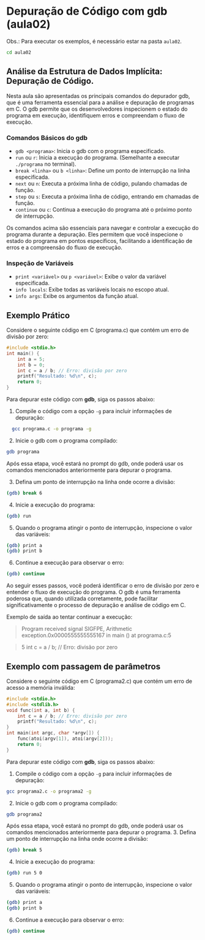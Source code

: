 # Depuração de Código com gdb (aula02)

Obs.: Para executar os exemplos, é necessário estar na pasta `aula02`.

```bash
cd aula02
```

## Análise da Estrutura de Dados Implícita: Depuração de Código.

Nesta aula são apresentadas os principais comandos do depurador gdb, que é uma ferramenta essencial para a análise e depuração de programas em C. O gdb permite que os desenvolvedores inspecionem o estado do programa em execução, identifiquem erros e compreendam o fluxo de execução.

### Comandos Básicos do gdb
- `gdb <programa>`: Inicia o gdb com o programa especificado.
- `run` ou `r`: Inicia a execução do programa. (Semelhante a executar `./programa` no terminal).
- `break <linha>` ou `b <linha>`: Define um ponto de interrupção na linha especificada.
- `next` ou `n`: Executa a próxima linha de código, pulando chamadas de função.
- `step` ou `s`: Executa a próxima linha de código, entrando em chamadas de função.
- `continue` ou `c`: Continua a execução do programa até o próximo ponto de interrupção.


Os comandos acima são essenciais para navegar e controlar a execução do programa durante a depuração. Eles permitem que você inspecione o estado do programa em pontos específicos, facilitando a identificação de erros e a compreensão do fluxo de execução.

### Inspeção de Variáveis
- `print <variável>` ou `p <variável>`: Exibe o valor da variável especificada.
- `info locals`: Exibe todas as variáveis locais no escopo atual.
- `info args`: Exibe os argumentos da função atual.

## Exemplo Prático
Considere o seguinte código em C (programa.c) que contém um erro de divisão por zero:
```c
#include <stdio.h>
int main() {
    int a = 5;
    int b = 0;
    int c = a / b; // Erro: divisão por zero
    printf("Resultado: %d\n", c);
    return 0;
}
```
Para depurar este código com **gdb**, siga os passos abaixo:
1. Compile o código com a opção `-g` para incluir informações de depuração:
 ```bash
   gcc programa.c -o programa -g
   ```
2. Inicie o gdb com o programa compilado:
```bash
gdb programa
```

Após essa etapa, você estará no prompt do gdb, onde poderá usar os comandos mencionados anteriormente para depurar o programa.

3. Defina um ponto de interrupção na linha onde ocorre a divisão:

```bash
(gdb) break 6
```
4. Inicie a execução do programa:
```bash
(gdb) run
```

5. Quando o programa atingir o ponto de interrupção, inspecione o valor das variáveis:
```bash
(gdb) print a
(gdb) print b
```
6. Continue a execução para observar o erro:
```bash
(gdb) continue
``` 

Ao seguir esses passos, você poderá identificar o erro de divisão por zero e entender o fluxo de execução do programa. O gdb é uma ferramenta poderosa que, quando utilizada corretamente, pode facilitar significativamente o processo de depuração e análise de código em C.

Exemplo de saída ao tentar continuar a execução:

> Program received signal SIGFPE, Arithmetic exception.0x0000555555555167 in main () at programa.c:5

> 5           int c = a / b; // Erro: divisão por zero

## Exemplo com passagem de parâmetros
Considere o seguinte código em C (programa2.c) que contém um erro de acesso a memória inválida:
```c
#include <stdio.h>
#include <stdlib.h>
void func(int a, int b) {
    int c = a / b; // Erro: divisão por zero
    printf("Resultado: %d\n", c);
}
int main(int argc, char *argv[]) {
    func(atoi(argv[1]), atoi(argv[2]));
    return 0;
}
```
Para depurar este código com **gdb**, siga os passos abaixo:
1. Compile o código com a opção `-g` para incluir informações de depuração:
```bash
gcc programa2.c -o programa2 -g
```
2. Inicie o gdb com o programa compilado:
```bash
gdb programa2
```
Após essa etapa, você estará no prompt do gdb, onde poderá usar os comandos mencionados anteriormente para depurar o programa.
3. Defina um ponto de interrupção na linha onde ocorre a divisão:
```bash
(gdb) break 5
```
4. Inicie a execução do programa:
```bash
(gdb) run 5 0
```
5. Quando o programa atingir o ponto de interrupção, inspecione o valor das variáveis:
```bash
(gdb) print a
(gdb) print b
```
6. Continue a execução para observar o erro:
```bash
(gdb) continue
```


